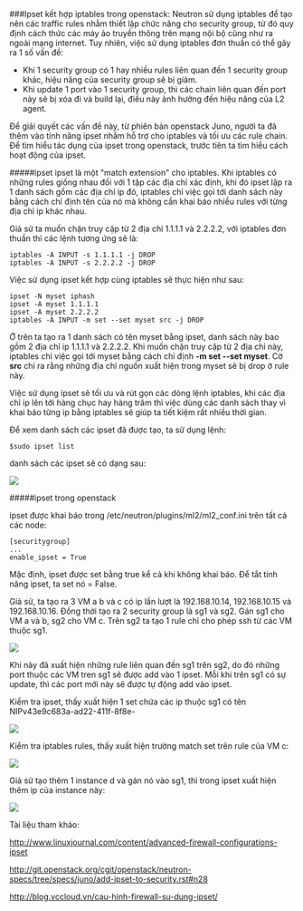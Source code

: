 ﻿###Ipset kết hợp iptables trong openstack:
Neutron sử dụng iptables để tạo nên các traffic rules  nhằm thiết lập chức năng cho security group, từ đó quy định cách thức các máy ảo truyền thông trên mạng nội bộ cũng như ra ngoài mạng internet. 
Tuy nhiên, việc sử dụng iptables đơn thuần có thể gây ra 1 số vấn đề: 

- Khi 1 security group có 1 hay nhiều rules liên quan đến 1 security group khác, hiệu năng của security group sẽ bị giảm.
- Khi update 1 port vào 1 security group, thì các chain liên quan đến port này sẽ bị xóa đi và build lại, điều này ảnh hưởng đến hiệu năng của L2 agent.

Để giải quyết các vấn đề này, từ phiên bản openstack Juno, người ta đã thêm vào tính năng ipset nhằm hỗ trợ cho iptables và tối ưu các rule chain. Để tìm hiểu tác dụng của ipset trong openstack, trước tiên ta tìm hiểu cách hoạt động của ipset.

#####ipset
ipset là một "match extension" cho iptables. Khi iptables có những rules giống nhau đối với 1 tập các địa chỉ xác định, khi đó ipset lập ra 1 danh sách gồm các địa chỉ ip đó, iptables chỉ việc gọi tới danh sách này bằng cách chỉ định tên của nó mà không cần khai báo nhiều rules với từng địa chỉ ip khác nhau. 

Giả sử ta muốn chặn truy cập từ 2 địa chỉ 1.1.1.1 và 2.2.2.2, với iptables đơn thuần thì các lệnh tương ứng sẽ là:

    iptables -A INPUT -s 1.1.1.1 -j DROP  
    iptables -A INPUT -s 2.2.2.2 -j DROP  

Việc sử dụng ipset kết hợp cùng iptables sẽ thực hiện như sau:

    ipset -N myset iphash  
    ipset -A myset 1.1.1.1  
    ipset -A myset 2.2.2.2  
    iptables -A INPUT -m set --set myset src -j DROP 

Ở trên ta tạo ra 1 danh sách có tên myset bằng ipset, danh sách này bao gồm 2 địa chỉ ip 1.1.1.1 và 2.2.2.2.
Khi muốn chặn truy cập từ 2 địa chỉ này, iptables chỉ việc gọi tới myset bằng cách chỉ định **-m set --set myset**. Cờ **src** chỉ ra rằng những địa chỉ nguồn xuất hiện trong myset sẽ bị drop ở rule này.

Việc sử dụng ipset sẽ tối ưu và rút gọn các dòng lệnh iptables, khi các địa chỉ ip lên tới hàng chục hay hàng trăm thì việc dùng các danh sách thay vì khai báo từng ip bằng iptables sẽ giúp ta tiết kiệm rất nhiều thời gian.

Để xem danh sách các ipset đã được tạo, ta sử dụng lệnh:

    $sudo ipset list 

danh sách các ipset sẽ có dạng sau:

<img src="http://i.imgur.com/3xdTbYn.png">

#####ipset trong openstack

ipset được khai báo trong /etc/neutron/plugins/ml2/ml2_conf.ini trên tất cả các node:

    [securitygroup]
    ...
    enable_ipset = True
Mặc định, ipset được set bằng true kể cả khi không khai báo. Để tắt tính năng ipset, ta set nó = False.


Giả sử, ta tạo ra 3 VM a b và c có ip lần lượt là 192.168.10.14, 192.168.10.15 và 192.168.10.16. Đồng thời tạo ra 2 security group là sg1 và sg2. Gán sg1 cho VM a và b, sg2 cho VM c. Trên sg2 ta tạo 1 rule chỉ cho phép ssh từ các VM thuộc sg1.

<img src="http://i.imgur.com/uCey5ph.png">

Khi này đã xuất hiện những rule liên quan đến sg1 trên sg2, do đó những port thuộc các VM tren sg1 sẽ được add vào 1 ipset. Mỗi khi trên sg1 có sự update, thì các port mới này sẽ được tự động add vào ipset.

Kiểm tra ipset, thấy xuất hiện 1 set chứa các ip thuộc sg1 có tên NIPv43e9c683a-ad22-411f-8f8e-

<img src="http://i.imgur.com/ugYRODL.png">

Kiểm tra iptables rules, thấy xuất hiện trường match set trên rule của VM c:

<img src="http://i.imgur.com/SymOaQv.png">

Giả sử tạo thêm 1 instance d và gán nó vào sg1, thì trong ipset xuất hiện thêm ip của instance này: 

<img src ="http://i.imgur.com/ozYlvWW.png">

Tài liệu tham khảo:

http://www.linuxjournal.com/content/advanced-firewall-configurations-ipset

http://git.openstack.org/cgit/openstack/neutron-specs/tree/specs/juno/add-ipset-to-security.rst#n28

http://blog.vccloud.vn/cau-hinh-firewall-su-dung-ipset/
